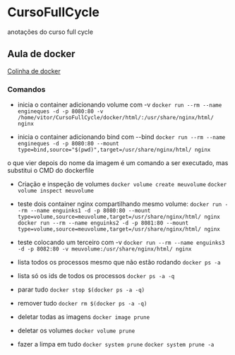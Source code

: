 # CursoFullCycle
anotações do curso full cycle

## Aula de docker

[Colinha de docker ](https://www.digitalocean.com/community/tutorials/how-to-remove-docker-images-containers-and-volumes)

### Comandos

- inicia o container adicionando volume com -v
`docker run --rm --name engineques -d -p 8080:80 -v /home/vitor/CursoFullCycle/docker/html/:/usr/share/nginx/html/ nginx`

- inicia o container adicionando bind com --bind
`docker run --rm --name engineques -d -p 8080:80 --mount type=bind,source="$(pwd)",target=/usr/share/nginx/html/ nginx`


o que vier depois do nome da imagem é um comando a ser executado, mas substitui o CMD do dockerfile


- Criação e inspeção de volumes
`docker volume create meuvolume`
`docker volume inspect meuvolume`

- teste dois container nginx compartilhando mesmo volume:
`docker run --rm --name enguinks1 -d -p 8080:80 --mount type=volume,source=meuvolume,target=/usr/share/nginx/html/ nginx`
`docker run --rm --name enguinks2 -d -p 8081:80 --mount type=volume,source=meuvolume,target=/usr/share/nginx/html/ nginx`

- teste colocando um terceiro com -v
`docker run --rm --name enguinks3 -d -p 8082:80 -v meuvolume:/usr/share/nginx/html/ nginx`


- lista todos os processos mesmo que não estão rodando
`docker ps -a`

- lista só os ids de todos os processos
`docker ps -a -q`

- parar tudo
`docker stop $(docker ps -a -q)`

- remover tudo
`docker rm $(docker ps -a -q)`

- deletar todas as imagens
`docker image prune`

- deletar os volumes
`docker volume prune`

- fazer a limpa em tudo
`docker system prune`
`docker system prune -a`